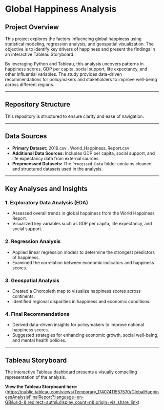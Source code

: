 # Global Happiness Analysis

## Project Overview
This project explores the factors influencing global happiness using statistical modeling, regression analysis, and geospatial visualization. The objective is to identify key drivers of happiness and present the findings in an interactive Tableau Storyboard.

By leveraging Python and Tableau, this analysis uncovers patterns in happiness scores, GDP per capita, social support, life expectancy, and other influential variables. The study provides data-driven recommendations for policymakers and stakeholders to improve well-being across different regions.

---

## Repository Structure
This repository is structured to ensure clarity and ease of navigation.


---

## Data Sources
- **Primary Dataset:** 2019.csv , World_Happiness_Report.csv 
- **Additional Data Sources:** Includes GDP per capita, social support, and life expectancy data from external sources.
- **Preprocessed Datasets:** The `Processed_Data` folder contains cleaned and structured datasets used in the analysis.

---

## Key Analyses and Insights

### 1. Exploratory Data Analysis (EDA)
- Assessed overall trends in global happiness from the World Happiness Report.
- Visualized key variables such as GDP per capita, life expectancy, and social support.

### 2. Regression Analysis
- Applied linear regression models to determine the strongest predictors of happiness.
- Examined the correlation between economic indicators and happiness scores.

### 3. Geospatial Analysis
- Created a Choropleth map to visualize happiness scores across continents.
- Identified regional disparities in happiness and economic conditions.

### 4. Final Recommendations
- Derived data-driven insights for policymakers to improve national happiness scores.
- Suggested strategies for enhancing economic growth, social well-being, and mental health policies.

---

## Tableau Storyboard
The interactive Tableau dashboard presents a visually compelling representation of the analysis.

**View the Tableau Storyboard here:** (https://public.tableau.com/views/Temporary_17407411557570/GlobalHappinessAnalysisFinalReport?:language=en-GB&:sid=&:redirect=auth&:display_count=n&:origin=viz_share_link)

